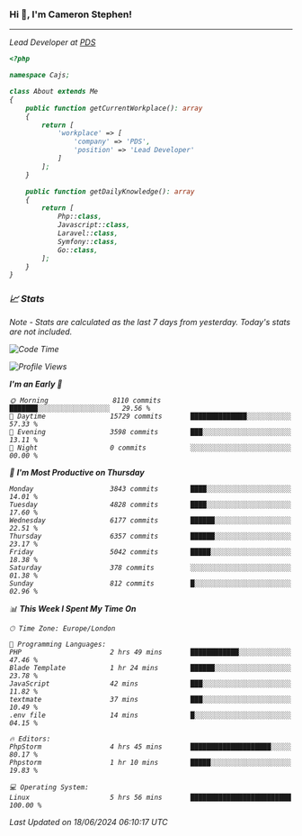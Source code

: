 ### Hi 👋, I'm Cameron Stephen!
<hr>
<p><em>Lead Developer at <a href="https://prindatasolutions.co.uk">PDS</a></p>


```php
<?php

namespace Cajs;

class About extends Me
{
    public function getCurrentWorkplace(): array
    {
        return [
            'workplace' => [
                'company' => 'PDS',
                'position' => 'Lead Developer'
            ]
        ];
    }

    public function getDailyKnowledge(): array
    {
        return [
            Php::class,
            Javascript::class,
            Laravel::class,
            Symfony::class,
            Go::class,
        ];
    }
}
```

### 📈 Stats
<p><em>Note - Stats are calculated as the last 7 days from yesterday. Today's stats are not included.</em></p>


<!--START_SECTION:waka-->
![Code Time](http://img.shields.io/badge/Code%20Time-3%2C844%20hrs%2047%20mins-blue)

![Profile Views](http://img.shields.io/badge/Profile%20Views-0-blue)

**I'm an Early 🐤** 

```text
🌞 Morning                8110 commits        ███████░░░░░░░░░░░░░░░░░░   29.56 % 
🌆 Daytime                15729 commits       ██████████████░░░░░░░░░░░   57.33 % 
🌃 Evening                3598 commits        ███░░░░░░░░░░░░░░░░░░░░░░   13.11 % 
🌙 Night                  0 commits           ░░░░░░░░░░░░░░░░░░░░░░░░░   00.00 % 
```
📅 **I'm Most Productive on Thursday** 

```text
Monday                   3843 commits        ████░░░░░░░░░░░░░░░░░░░░░   14.01 % 
Tuesday                  4828 commits        ████░░░░░░░░░░░░░░░░░░░░░   17.60 % 
Wednesday                6177 commits        ██████░░░░░░░░░░░░░░░░░░░   22.51 % 
Thursday                 6357 commits        ██████░░░░░░░░░░░░░░░░░░░   23.17 % 
Friday                   5042 commits        █████░░░░░░░░░░░░░░░░░░░░   18.38 % 
Saturday                 378 commits         ░░░░░░░░░░░░░░░░░░░░░░░░░   01.38 % 
Sunday                   812 commits         █░░░░░░░░░░░░░░░░░░░░░░░░   02.96 % 
```


📊 **This Week I Spent My Time On** 

```text
🕑︎ Time Zone: Europe/London

💬 Programming Languages: 
PHP                      2 hrs 49 mins       ████████████░░░░░░░░░░░░░   47.46 % 
Blade Template           1 hr 24 mins        ██████░░░░░░░░░░░░░░░░░░░   23.78 % 
JavaScript               42 mins             ███░░░░░░░░░░░░░░░░░░░░░░   11.82 % 
textmate                 37 mins             ███░░░░░░░░░░░░░░░░░░░░░░   10.49 % 
.env file                14 mins             █░░░░░░░░░░░░░░░░░░░░░░░░   04.15 % 

🔥 Editors: 
PhpStorm                 4 hrs 45 mins       ████████████████████░░░░░   80.17 % 
Phpstorm                 1 hr 10 mins        █████░░░░░░░░░░░░░░░░░░░░   19.83 % 

💻 Operating System: 
Linux                    5 hrs 56 mins       █████████████████████████   100.00 % 
```


 Last Updated on 18/06/2024 06:10:17 UTC
<!--END_SECTION:waka-->
